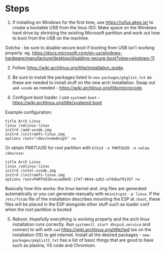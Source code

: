 # Steps

1. If installing on Windows for the first time, use https://rufus.akeo.ie/ to create a bootable USB from the linux ISO. Make space on the Windows hard drive by shrinking the existing Microsoft partition and work out how to boot from the USB on the machine.

Gotcha - be sure to disable secure boot if booting from USB isn't working properly. eg. https://docs.microsoft.com/en-us/windows-hardware/manufacture/desktop/disabling-secure-boot?view=windows-11

2. Follow https://wiki.archlinux.org/title/installation_guide.

3. Be sure to install the packages listed in `new-packages/pkglist.txt` as these are needed to install stuff on the new arch installation. Swap out `amd-ucode` as needed - https://wiki.archlinux.org/title/microcode.

4. Configure boot loader. I use `systemd-boot` - https://wiki.archlinux.org/title/systemd-boot

Example configuration:

```
title Arch Linux
linux /vmlinuz-linux
initrd /amd-ucode.img
initrd /initramfs-linux.img
options root="/dev/nvme0n1p5" rw
```

Or obtain PARTUUID for root partition with `blkid -s PARTUUID -o value /dev/xxx`:

```
title Arch Linux
linux /vmlinuz-linux
initrd /intel-ucode.img
initrd /initramfs-linux.img
options root=PARTUUID=acae0845-1747-9644-a2b2-e74dbaf9135f rw
```

Basically how this works: the linux kernel and .img files are generated automatically or you can generate manually with `mkinitcpio -p linux`. If the `/etc/fstab` file of the installation describes mounting the ESP at `/boot`, these files will be placed in the ESP alongside other stuff such as loader conf when the root partition is booted.


5. Reboot. Hopefully everything is working properly and the arch linux installation runs correctly. Run `systemctl start dhcpcd.service` and connect to wifi with `iwd` https://wiki.archlinux.org/title/Iwd (as on the installation OS) to get internet. Install all the desired packages - `new-packages/pkglist2.txt` has a list of basic things that are good to have such as plasma, VS code and Chromium.